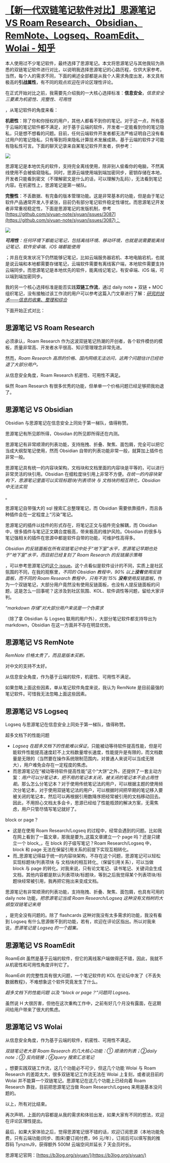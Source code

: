 # [【新一代双链笔记软件对比】思源笔记 VS Roam Research、Obsidian、RemNote、Logseq、RoamEdit、Wolai - 知乎](https://zhuanlan.zhihu.com/p/426143552)

本人使用过不少笔记软件，最终选择了思源笔记。本文将思源笔记与其他我较为熟悉的双链笔记软件进行对比，以说明我选择思源笔记的心路历程，仅供大家参考。当然，每个人的需求不同，下面的阐述全部都是从我个人需求角度出发，本文具有极高的**引战属性**，有不同的观点欢迎在评论区理性评论。

在正式开始对比之前，我需要先介绍我的一大核心选择标准：**信息安全**，_信息安全三要素为机密性、完整性、可用性_

，从笔记软件的角度来看：

**机密性**：除了你和你授权的用户，其他人都看不到你的笔记。对于这一点，所有基于云端的笔记软件都不满足，对于基于云端的软件，开发者一定能看到你的笔记隐私，只是想不想看的问题。目前，任何云端软件开发者都无法严格证明自己没有看过用户的笔记隐私，只有等到将来隐私计算技术发展成熟，基于云端的软件才可能有隐私性可言。下面的聊天记录来自某笔记软件开发者，供参考：

![](https://pic1.zhimg.com/v2-a7a23fd13fddfc2ee9bd7a3f789c3f0c_b.jpg)

思源笔记是本地优先的软件，支持完全离线使用，除非别人偷看你的电脑，不然离线使用不会被偷窥隐私。同时，思源云端使用端到端加密同步，密钥存储在本地，开发者只能看到密文（不理解密文是什么的话，可以理解为乱码），无法看到笔记内容。在机密性上，思源笔记是第一梯队。

**完整性**：不丢数据、有完备的版本管理功能。这是非常基本的功能，但是由于笔记软件产品通常开发人手紧张，目前仍有部分笔记软件稳定性堪忧。而思源笔记开发者非常重视稳定性，下面是思源笔记的发版机制，参考 [https://github.com/siyuan-note/siyuan/issues/3087](https://github.com/siyuan-note/siyuan/issues/3087)：

![](https://pic2.zhimg.com/v2-9bbefd55818b88c89907a77e06cf98ad_b.jpg)

**_可用性_**_：任何环境下都能记笔记，包括离线环境、移动环境，也就是说需要能离线记笔记、软件安卓端、iOS 端都能使用_

；并且在突发状况下仍然能够记笔记，比如云端服务器宕机、本地电脑宕机，也就是说云端和本地都需要存储笔记，云端软件需要有离线客户端，本地软件需要支持云端同步。而思源笔记是本地优先的软件，能离线记笔记，有安卓端、iOS 端，可以端到端加密同步。

我的另一个核心选择标准是能否实践**双链工作流**，通过 daily note + 双链 + MOC 组织笔记，没有接触过该工作流的用户可以参考这篇入门文章进行了解：[_研究的技术——信息的收集、整理和综合_](https://zhuanlan.zhihu.com/p/360582943)

下面开始正式对比：

## 思源笔记 VS Roam Research

必须承认，Roam Research 作为这波双链笔记热潮的开创者，各个软件模仿的模板，质量非常高、开发者水平很高、知识管理理念非常先进。

然而，_Roam Research 高昂的价格、国内网络无法访问，这两个问题估计已经劝退了大部分用户。_

从信息安全角度，Roam Research 机密性、可用性不满足。

纵然 Roam Research 有很多优秀的功能，但单单一个价格问题已经足够把我劝退了。

## 思源笔记 VS Obsidian

Obsidian 与思源笔记在信息安全上同处于第一梯队，值得称赞。

思源笔记有所见即所得，Obsidian 的所见即所得还在内测。

思源笔记有非常顺滑的列表功能，支持拖拽、折叠、聚焦、面包屑，完全可以把它当成大纲型笔记使用，然而 Obsidian 自带的列表功能非常一般，就算加上插件也非常一般。

思源笔记具有统一的内容块架构，文档块和文档里面的内容块是平等的，可以进行非常灵活的块引用。Obsidian 在细粒度块引用上非常不方便。_在统一的内容块架构下，思源笔记里面可以实现标题块/列表项块 与 文档块的相互转化，Obsidian 中无法实现_

。

思源笔记自带强大的 sql 搜索汇总整理笔记，而 Obsidian 需要依靠插件，而且各种插件会在一定程度上“污染”笔记。

思源笔记的插件以挂件的形式存在，将笔记正文与插件完全解耦，而 Obsidian 中，很多插件与笔记正文耦合度极高，带来极高的维护风险。Obsidian 的很多与笔记强相关的插件在思源中都是软件自带的功能，可维护性高得多。

_Obsidian 的反链面板在所有双链笔记中处于“地下室”水平，思源笔记早期也处于“地下室”水平，而目前已经复刻了 Roam Research 的反链展示策略_

，可以参考思源笔记的[这个 issue](https://github.com/siyuan-note/siyuan/issues/2762)。这个点看似是软件设计的不同，实质上是社区氛围的不同，在我的观察里，_不同的 Obsidian 教程中，90% 以上_**_没有_**_使用反链面板，而不同的 Roam Research 教程中，只有不到 15%_ **_没有_**_使用反链面板_，作为一个双链笔记，大部分用户竟然没有使用反链面板，也没有人提反链面板的问题，这是怎么一回事呢？这涉及到社区氛围、KOL、软件调性等问题，留给大家评判。

_“markdown 存储”对大部分用户来说是一个伪需求_

（除了拿 Obsidian 与 Logseq 联用的用户外），大部分笔记软件都支持导出为 markdown，Obsidian 在这一方面并不存在明显优势。

## 思源笔记 VS RemNote

_RemNote 价格太贵了，而且是版本买断。_

对中文的支持不太好。

从信息安全角度，作为基于云端的软件，机密性、可用性不满足。

如果忽略上面这些因素，单从笔记软件角度来说，我认为 RemNote 是目前最强的笔记软件。可惜我无法忽略上面这些因素。

## 思源笔记 VS Logseq

Logseq 与思源笔记在信息安全上同处于第一梯队，值得称赞。

超多文档下的性能问题

-   _Logseq 在超多文档下的性能难以保证_，只能被动等待软件提高性能，但是可能软件性能提高速度赶不上文档数量增长速度，性能提升是有限的，而文档数量是无限的（当然要在操作系统限制范围内，对普通人来说可以当成无限大），用户难免会存在一定程度的焦虑。
-   而思源笔记在“被动等待软件提高性能”这个“大饼”之外，还提供了一套主动方案：_用户可以分笔记本，把不用的笔记本关闭，被关闭的笔记本不会占用性能_。那么怎么分笔记本？对于使用传统笔记法的用户，可以根据主题的使用频次分笔记本，对于使用双链笔记法的用户，可以根据时间把早期的笔记移入要被关闭的笔记本，然后可以再根据引用数降序把经常被引用的文档移动回去。因此，不用担心文档太多会卡，思源已经给了性能瓶颈的解决方案，无需焦虑，用户只管尽情写笔记就好了。

block or page？

-   这是在使用 Roam Research/Logseq 的过程中，经常会遇到的问题。比如我在网上看到了一篇文章，那我是要为_这篇文章建立一个 page 吗？还是只建立一个 block_，在 block 的子级写笔记？Roam Research/Logseq 中，block 和 page 无法在保留引用关系的前提下实现互相转化。
-   而_思源笔记得益于统一的内容块架构，不存在这个问题，思源笔记可以轻松实现标题块/列表项块 与 文档块的相互转化_（保留引用关系），可以当做 block 与 page 的转化。对我来说，只有论文笔记、读书笔记、关键词会生成文档，其他内容都是默认列表项块/标题块，等到之后我觉得某个列表项块/标题块经常被引用，我再把它拖出来变成文档。

思源笔记有非常顺滑的列表功能，支持拖拽、折叠、聚焦、面包屑，也具有可用的 daily note 功能，_把思源笔记当成 Roam Research/Logseq 这种没有文档树的大纲型双链笔记来用_

，是完全没有问题的。除了 flashcards 这种对我没有太多需求的功能，我没有看到 Logseq 有什么思源做不到的功能，若有，欢迎在评论区指出。所以对我来说，_思源笔记是 Logseq 的一个超集。_

## 思源笔记 VS RoamEdit

RoamEdit 虽然是基于云端的软件，但它的离线客户端做得还不错，因此，我就不从机密性和可用性角度评判它了。

RoamEdit 的完整性具有很大问题，一个笔记软件的 KOL 在论坛中发了《不丢失数据教程》，不难想象这个软件究竟发生了什么。

_超多文档下的性能问题 以及 “block or page？”问题同 Logseq。_

虽然说 H 大很厉害，但他在这次重构工作中，之前有好几个月没有露面，在这期间给用户带来了很大的焦虑。

## 思源笔记 VS Wolai

从信息安全角度，作为基于云端的软件，机密性、可用性不满足。

_双链笔记老大哥 Roam Research 的几大核心功能：① 顺滑的列表；②daily note；③ 反向链接；④query 搜索汇总笔记_

。想要实践双链工作流，这几个功能必不可少，但这几个功能 Wolai 与 Roam Research 的差距太大，很多双链笔记工作流无法在 Wolai 上复刻，或者说目前的 Wolai 并不能算一个双链笔记。思源笔记在这几个功能上已经向着 Roam Research 靠拢，目前把思源笔记当做 Roam Research/Logseq 来用是基本没问题的。

以上，所有对比结束。

再次声明，上面的内容都是从我的需求和体验出发，如果大家有不同的想法，欢迎在评论区理性提出。

最后，如果大家体验之后，觉得思源笔记很不错的话，欢迎订阅思源（本地功能免费，只有云端功能(同步、图床)要订阅付费，96 元/年），订阅后可以填写我的推荐码 TynzmJ9，获得额外 500M 云端空间并延长 7 天会员时长。

思源笔记官网：[https://b3log.org/siyuan/](https://b3log.org/siyuan/)
